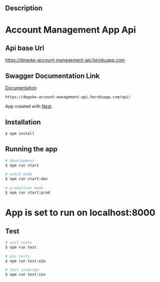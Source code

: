 ## Description

# Account Management App Api

## Api base Url

  https://degoke-account-management-api.herokuapp.com

## Swagger Documentation Link

  [Documentation](https://degoke-account-management-api.herokuapp.com/api/)
  ```
  https://degoke-account-management-api.herokuapp.com/api/
  ```

App created with [Nest](https://github.com/nestjs/nest).

## Installation

```bash
$ npm install
```

## Running the app

```bash
# development
$ npm run start

# watch mode
$ npm run start:dev

# production mode
$ npm run start:prod
```

# App is set to run on localhost:8000

## Test

```bash
# unit tests
$ npm run test

# e2e tests
$ npm run test:e2e

# test coverage
$ npm run test:cov
```

